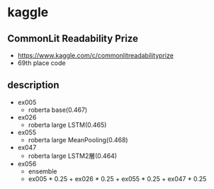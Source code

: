 # kaggle
## CommonLit Readability Prize
- https://www.kaggle.com/c/commonlitreadabilityprize
- 69th place code

## description
- ex005
    - roberta base(0.467)
- ex026
    - roberta large LSTM(0.465)
- ex055
    - roberta large MeanPooling(0.468)
- ex047
    - roberta large LSTM2層(0.464)
- ex056
    - ensemble
    - ex005 * 0.25 + ex026 * 0.25 + ex055 * 0.25 +  ex047 * 0.25
